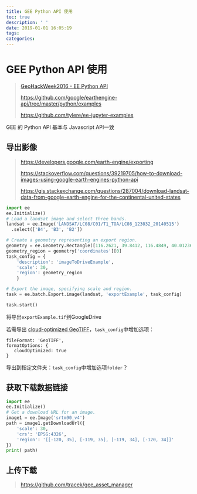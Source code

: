 ```yaml
---
title: GEE Python API 使用
toc: true
description: ' '
date: 2019-01-01 16:05:19
tags:
categories:
---
```


# GEE Python API 使用

> [GeoHackWeek2016 - EE Python API](https://docs.google.com/presentation/d/1ZhPI_7uro7hn4sJQQa-yZv021bJWwgsU7j6sYB7RPC0/edit#slide=id.g14e75e974e_0_664)
>
> https://github.com/google/earthengine-api/tree/master/python/examples
>
> https://github.com/tylere/ee-jupyter-examples

GEE 的 Python API 基本与 Javascript API一致

## 导出影像

> https://developers.google.com/earth-engine/exporting
>
> https://stackoverflow.com/questions/39219705/how-to-download-images-using-google-earth-engines-python-api
>
> https://gis.stackexchange.com/questions/287004/download-landsat-data-from-google-earth-engine-for-the-continental-united-states

```python
import ee
ee.Initialize()
# Load a landsat image and select three bands.
landsat = ee.Image('LANDSAT/LC08/C01/T1_TOA/LC08_123032_20140515')
  .select(['B4', 'B3', 'B2'])

# Create a geometry representing an export region.
geometry = ee.Geometry.Rectangle([116.2621, 39.8412, 116.4849, 40.01236])
geometry_region = geometry['coordinates'][0]
task_config = {
    'description': 'imageToDriveExample',
    'scale': 30,  
    'region': geometry_region
    }

# Export the image, specifying scale and region.
task = ee.batch.Export.image(landsat, 'exportExample', task_config)

task.start()
```

将导出`exportExample.tif`到GoogleDrive 

若需导出 [cloud-optimized GeoTIFF](http://www.cogeo.org/)，`task_config`中增加选项：

```
fileFormat: 'GeoTIFF',
formatOptions: {
   cloudOptimized: true
}
```

导出到指定文件夹：`task_config`中增加选项`folder`？

## 获取下载数据链接

```python
import ee
ee.Initialize()
# Get a download URL for an image.
image1 = ee.Image('srtm90_v4')
path = image1.getDownloadUrl({
    'scale': 30,
    'crs': 'EPSG:4326',
    'region': '[[-120, 35], [-119, 35], [-119, 34], [-120, 34]]'
})
print( path)
```

## 上传下载 

> https://github.com/tracek/gee_asset_manager